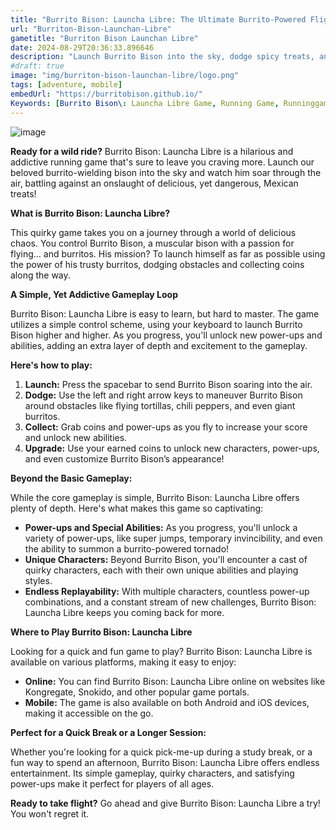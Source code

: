 ```yaml
---
title: "Burrito Bison: Launcha Libre: The Ultimate Burrito-Powered Flight!"
url: "Burriton-Bison-Launchan-Libre"
gametitle: "Burriton Bison Launchan Libre"
date: 2024-08-29T20:36:33.896646
description: "Launch Burrito Bison into the sky, dodge spicy treats, and collect coins in this hilarious and addictive running game. Play Burrito Bison: Launcha Libre online for free!"
#draft: true
image: "img/burriton-bison-launchan-libre/logo.png"
tags: [adventure, mobile]
embedUrl: "https://burritobison.github.io/"
Keywords: [Burrito Bison\: Launcha Libre Game, Running Game, Runninggame, Running Games, RunningGames, running game online, running game with keyboard, running game download free, running game meaning, burrito bison\: launcha libre kongregate, burrito bison: launcha libre unblocked, burrito bison: launcha libre online, burrito bison launcha libre snokido, burrito bison: launcha libre wiki, burrito bison play, burrito bison\: launcha libre unblocked hacked, burrito bison\: launcha libre cheats]
---
```


![image](https://github.com/user-attachments/assets/c04bcd3f-ee65-49db-a9c4-de2357d656fc)


**Ready for a wild ride?**  Burrito Bison: Launcha Libre is a hilarious and addictive running game that's sure to leave you craving more. Launch our beloved burrito-wielding bison into the sky and watch him soar through the air, battling against an onslaught of delicious, yet dangerous, Mexican treats! 

**What is Burrito Bison: Launcha Libre?**

This quirky game takes you on a journey through a world of delicious chaos. You control Burrito Bison, a muscular bison with a passion for flying… and burritos.  His mission? To launch himself as far as possible using the power of his trusty burritos, dodging obstacles and collecting coins along the way. 

**A Simple, Yet Addictive Gameplay Loop**

Burrito Bison: Launcha Libre is easy to learn, but hard to master. The game utilizes a simple control scheme, using your keyboard to launch Burrito Bison higher and higher.  As you progress, you'll unlock new power-ups and abilities, adding an extra layer of depth and excitement to the gameplay.

**Here's how to play:**

1. **Launch:** Press the spacebar to send Burrito Bison soaring into the air.
2. **Dodge:** Use the left and right arrow keys to maneuver Burrito Bison around obstacles like flying tortillas, chili peppers, and even giant burritos.
3. **Collect:** Grab coins and power-ups as you fly to increase your score and unlock new abilities.
4. **Upgrade:** Use your earned coins to unlock new characters, power-ups, and even customize Burrito Bison’s appearance!

**Beyond the Basic Gameplay:**

While the core gameplay is simple, Burrito Bison: Launcha Libre offers plenty of depth.  Here's what makes this game so captivating:

* **Power-ups and Special Abilities:**  As you progress, you'll unlock a variety of power-ups, like super jumps, temporary invincibility, and even the ability to summon a burrito-powered tornado! 
* **Unique Characters:**  Beyond Burrito Bison, you'll encounter a cast of quirky characters, each with their own unique abilities and playing styles.  
* **Endless Replayability:**  With multiple characters, countless power-up combinations, and a constant stream of new challenges, Burrito Bison: Launcha Libre keeps you coming back for more.

**Where to Play Burrito Bison: Launcha Libre**

Looking for a quick and fun game to play? Burrito Bison: Launcha Libre is available on various platforms, making it easy to enjoy:

* **Online:**  You can find Burrito Bison: Launcha Libre online on websites like Kongregate, Snokido, and other popular game portals.
* **Mobile:**  The game is also available on both Android and iOS devices, making it accessible on the go.

**Perfect for a Quick Break or a Longer Session:**

Whether you're looking for a quick pick-me-up during a study break, or a fun way to spend an afternoon, Burrito Bison: Launcha Libre offers endless entertainment.  Its simple gameplay, quirky characters, and satisfying power-ups make it perfect for players of all ages.

**Ready to take flight?**  Go ahead and give Burrito Bison: Launcha Libre a try! You won't regret it. 

